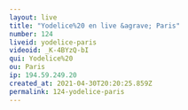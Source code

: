 ```yaml
---
layout: live
title: "Yodelice%20 en live &agrave; Paris"
number: 124
liveid: yodelice-paris
videoid: _K-4BYzQ-bI
qui: Yodelice%20
ou: Paris
ip: 194.59.249.20
created_at: 2021-04-30T20:20:25.859Z
permalink: 124-yodelice-paris
---
```

